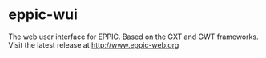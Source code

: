 eppic-wui
=========

The web user interface for EPPIC. Based on the GXT and GWT frameworks. Visit the latest release at http://www.eppic-web.org
